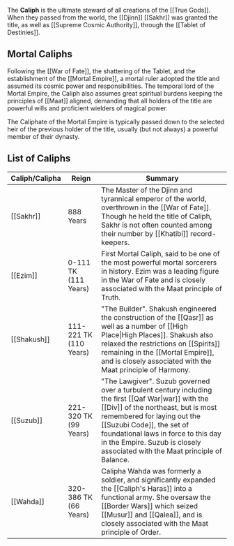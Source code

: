 The **Caliph** is the ultimate steward of all creations of the [[True Gods]]. When they passed from the world, the [[Djinn]] [[Sakhr]] was granted the title, as well as [[Supreme Cosmic Authority]], through the [[Tablet of Destinies]].

## Mortal Caliphs

Following the [[War of Fate]], the shattering of the Tablet, and the establishment of the [[Mortal Empire]], a mortal ruler adopted the title and assumed its cosmic power and responsibilities. The temporal lord of the Mortal Empire, the Caliph also assumes great spiritual burdens keeping the principles of [[Maat]] aligned, demanding that all holders of the title are powerful wills and proficient wielders of magical power.

The Caliphate of the Mortal Empire is typically passed down to the selected heir of the previous holder of the title, usually (but not always) a powerful member of their dynasty.

## List of Caliphs

| Caliph/Calipha | Reign                  | Summary                                                                                                                                                                                                                                                                                                                     |
| -------------- | ---------------------- | --------------------------------------------------------------------------------------------------------------------------------------------------------------------------------------------------------------------------------------------------------------------------------------------------------------------------- |
| [[Sakhr]]      | 888 Years              | The Master of the Djinn and tyrannical emperor of the world, overthrown in the [[War of Fate]]. Though he held the title of Caliph, Sakhr is not often counted among their number by [[Khatibi]] record-keepers.                                                                                                            |
| [[Ezim]]       | 0-111 TK (111 Years)   | First Mortal Caliph, said to be one of the most powerful mortal sorcerers in history. Ezim was a leading figure in the War of Fate and is closely associated with the Maat principle of Truth.                                                                                                                              |
| [[Shakush]]    | 111-221 TK (110 Years) | "The Builder". Shakush engineered the construction of the [[Qasr]] as well as a number of [[High Place\|High Places]]. Shakush also relaxed the restrictions on [[Spirits]] remaining in the [[Mortal Empire]], and is closely associated with the Maat principle of Harmony.                                               |
| [[Suzub]]      | 221-320 TK (99 Years)  | "The Lawgiver". Suzub governed over a turbulent century including the first [[Qaf War\|war]] with the [[Div]] of the northeast, but is most remembered for laying out the [[Suzubi Code]], the set of foundational laws in force to this day in the Empire. Suzub is closely associated with the Maat principle of Balance. |
| [[Wahda]]      | 320-386 TK (66 Years)  | Calipha Wahda was formerly a soldier, and significantly expanded the [[Caliph's Haras]] into a functional army. She oversaw the [[Border Wars]] which seized [[Musur]] and [[Qalea]], and is closely associated with the Maat principle of Order.                                                                           |
